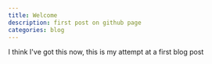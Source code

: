 ```yaml
---
title: Welcome
description: first post on github page
categories: blog
---
```


  I think I've got this now, this is my attempt at a first blog post
